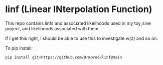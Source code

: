 # linf (Linear INterpolation Function)

This repo contains linfs and associated likelihoods used in my toy_sine project, and likelihoods associated with them.

If I get this right, I should be able to use this to investigate w(z) and so on.

To pip install:

    pip install git+https://github.com/Ormorod/linf@main